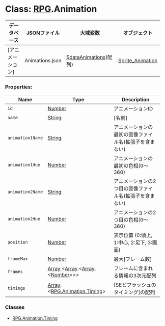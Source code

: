 # Class: [RPG](RPG.md).Animation

| データベース| JSONファイル | 大域変数 | オブジェクト |
| --- | --- | --- | --- |
| [アニメーション] | Animations.json | [$dataAnimations](global.md#dataanimations-arrayrpganimation)(配列) | [Sprite_Animation](Sprite_Animation.md) |


### Properties:

| Name | Type | Description |
| --- | --- | --- |
| `id` | [Number](Number.md) | アニメーションID |
| `name` | [String](String.md) | [名前] |
| `animation1Name` | [String](String.md) | アニメーションの最初の画像ファイル名(拡張子を含まない) |
| `animation1Hue` | [Number](Number.md) | アニメーションの最初の色相(0〜360) |
| `animation2Name` | [String](String.md) | アニメーションの2つ目の画像ファイル名(拡張子を含まない) |
| `animation2Hue` | [Number](Number.md) | アニメーションの2つ目の色相(0〜360) |
| `position` | [Number](Number.md) | 表示位置 (0:頭上, 1:中心, 2:足下, 3:画面) |
| `frameMax` | [Number](Number.md) | 最大[フレーム数] |
| `frames` | [Array](Array.md).&lt;[Array](Array.md).&lt;[Array](Array.md).&lt;[Number](Number.md)&gt;&gt;&gt; | フレームに含まれる情報の3次元配列 |
| `timings` | [Array](Array.md).&lt;[RPG.Animation.Timing](RPG.Animation.Timing.md)&gt; | [SEとフラッシュのタイミング]の配列 |


### Classes

* [RPG.Animation.Timing](RPG.Animation.Timing.md)


